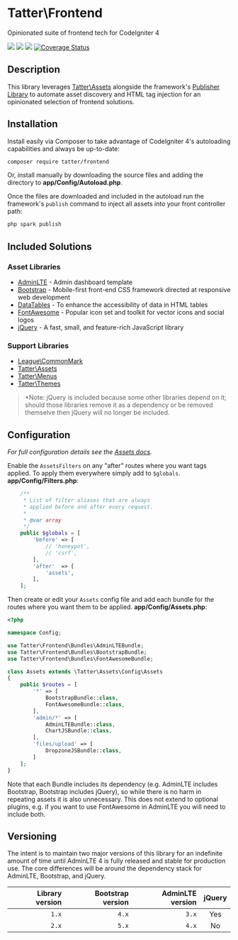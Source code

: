 # Tatter\Frontend

Opinionated suite of frontend tech for CodeIgniter 4

[![](https://github.com/tattersoftware/codeigniter4-frontend/workflows/PHPUnit/badge.svg)](https://github.com/tattersoftware/codeigniter4-frontend/actions/workflows/test.yml)
[![](https://github.com/tattersoftware/codeigniter4-frontend/workflows/PHPStan/badge.svg)](https://github.com/tattersoftware/codeigniter4-frontend/actions/workflows/analyze.yml)
[![](https://github.com/tattersoftware/codeigniter4-frontend/workflows/Deptrac/badge.svg)](https://github.com/tattersoftware/codeigniter4-frontend/actions/workflows/inspect.yml)
[![Coverage Status](https://coveralls.io/repos/github/tattersoftware/codeigniter4-frontend/badge.svg?branch=develop)](https://coveralls.io/github/tattersoftware/codeigniter4-frontend?branch=develop)

## Description

This library leverages [Tatter\Assets](https://github.com/tattersoftware/codeigniter4-assets)
alongside the framework's [Publisher Library](https://codeigniter4.github.io/CodeIgniter4/libraries/publisher.html#)
to automate asset discovery and HTML tag injection for an opinionated selection of frontend solutions.

## Installation

Install easily via Composer to take advantage of CodeIgniter 4's autoloading capabilities
and always be up-to-date:
```bash
composer require tatter/frontend
```

Or, install manually by downloading the source files and adding the directory to
**app/Config/Autoload.php**.

Once the files are downloaded and included in the autoload run the framework's `publish`
command to inject all assets into your front controller path:
```bash
php spark publish
```

## Included Solutions

### Asset Libraries

* [AdminLTE](https://adminlte.io) - Admin dashboard template
* [Bootstrap](https://getbootstrap.com) - Mobile-first front-end CSS framework directed at responsive web development
* [DataTables](https://datatables.net) - To enhance the accessibility of data in HTML tables
* [FontAwesome](https://fontawesome.com) - Popular icon set and toolkit for vector icons and social logos
* [jQuery](https://jquery.com) - A fast, small, and feature-rich JavaScript library

### Support Libraries

* [League\CommonMark](https://packagist.org/packages/league/commonmark)
* [Tatter\Assets](https://packagist.org/packages/tatter/assets)
* [Tatter\Menus](https://packagist.org/packages/tatter/menus)
* [Tatter\Themes](https://packagist.org/packages/tatter/themes)

> *Note: jQuery is included because some other libraries depend on it; should those libraries
> remove it as a dependency or be removed themselve then jQuery will no longer be included.

## Configuration

*For full configuration details see the [Assets docs](https://github.com/tattersoftware/codeigniter4-assets).*

Enable the `AssetsFilters` on any "after" routes where you want tags applied. To apply
them everywhere simply add to `$globals`. **app/Config/Filters.php**:
```php
    /**
     * List of filter aliases that are always
     * applied before and after every request.
     *
     * @var array
     */
    public $globals = [
        'before' => [
            // 'honeypot',
            // 'csrf',
        ],
        'after'  => [
            'assets',
        ],
    ];
```

Then create or edit your `Assets` config file and add each bundle for the routes where you
want them to be applied. **app/Config/Assets.php**:
```php
<?php

namespace Config;

use Tatter\Frontend\Bundles\AdminLTEBundle;
use Tatter\Frontend\Bundles\BootstrapBundle;
use Tatter\Frontend\Bundles\FontAwesomeBundle;

class Assets extends \Tatter\Assets\Config\Assets
{
    public $routes = [
        '*' => [
            BootstrapBundle::class,
            FontAwesomeBundle::class,
        ],
        'admin/*' => [
        	AdminLTEBundle::class,
        	ChartJSBundle::class,
        ],
        'files/upload' => [
        	DropzoneJSBundle::class,
        ]
    ];
}
```

Note that each Bundle includes its dependency (e.g. AdminLTE includes Bootstrap, Bootstrap
includes jQuery), so while there is no harm in repeating assets it is also unnecessary.
This does not extend to optional plugins, e.g. if you want to use FontAwesome in AdminLTE
you will need to include both.

## Versioning

The intent is to maintain two major versions of this library for an indefinite amount of
time until AdminLTE 4 is fully released and stable for production use. The core differences
will be around the dependency stack for AdminLTE, Bootstrap, and jQuery.

| Library version | Bootstrap version  | AdminLTE version  | jQuery |
| --------------: | -----------------: | ----------------: | :----: |
| `1.x`           | `4.x`              | `3.x`             | Yes    |
| `2.x`           | `5.x`              | `4.x`             | No     |
